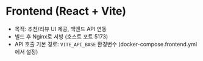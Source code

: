 # Frontend (React + Vite)
- 목적: 추천/리뷰 UI 제공, 백엔드 API 연동
- 빌드 후 Nginx로 서빙 (호스트 포트 5173)
- API 호출 기본 경로: `VITE_API_BASE` 환경변수 (docker-compose.frontend.yml에서 설정)

